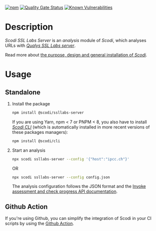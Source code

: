 [![npm](https://img.shields.io/npm/v/%40fabernovel%2Fheart-ssllabs-server
 "Scodi SSL Labs Server on npmjs.com")](https://www.npmjs.com/package/@fabernovel/heart-ssllabs-server)
[![Quality Gate Status](https://sonarcloud.io/api/project_badges/measure?project=scodi-ssllabs-server&metric=alert_status)](https://sonarcloud.io/summary/new_code?id=scodi-ssllabs-server)
[![Known Vulnerabilities](https://snyk.io/test/github/bgatellier/scodi/badge.svg?targetFile=packages/ssllabs-server/package.json)](https://snyk.io/test/github/bgatellier/scodi?targetFile=packages/ssllabs-server/package.json "View known vulnerabilities")

# Description

_Scodi SSL Labs Server_ is an _analysis_ module of _Scodi_, which analyses URLs with _[Qualys SSL Labs server](https://www.ssllabs.com/ssltest/index.html)_.

Read more about [the purpose, design and general installation of _Scodi_](https://github.com/bgatellier/scodi#readme).

# Usage

## Standalone

1. Install the package

    ```bash
    npm install @scodi/ssllabs-server
    ```

    If you are using Yarn, npm < 7 or PNPM < 8, you also have to install _[Scodi CLI](https://www.npmjs.com/package/@scodi/cli)_ (which is automatically installed in more recent versions of these packages managers):

    ```bash
    npm install @scodi/cli
    ```

2. Start an analysis

    ```bash
    npx scodi ssllabs-server --config '{"host":"ipcc.ch"}'
    ```

    OR 

    ```bash
    npx scodi ssllabs-server --config config.json
    ```

    The analysis configuration follows the JSON format and  the [Invoke assessment and check progress API documentation](https://github.com/ssllabs/ssllabs-scan/blob/master/ssllabs-api-docs-v3.md#invoke-assessment-and-check-progress).

## Github Action

If you're using Github, you can simplify the integration of Scodi in your CI scripts by using the [Github Action](https://github.com/marketplace/actions/heart-webpages-evaluation).
